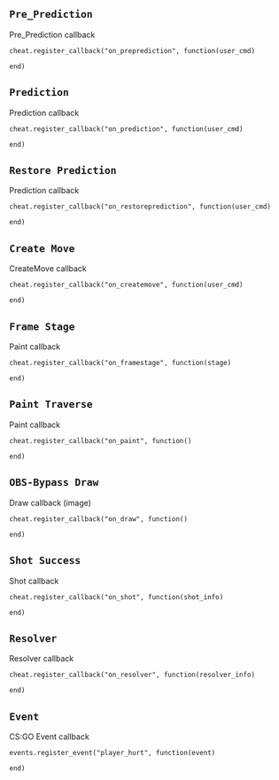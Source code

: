 ## `Pre_Prediction`
Pre_Prediction callback

    cheat.register_callback("on_preprediction", function(user_cmd)
        
    end)
    
 ## `Prediction`
Prediction callback

    cheat.register_callback("on_prediction", function(user_cmd)
        
    end)
    
 ## `Restore Prediction`
Prediction callback

    cheat.register_callback("on_restoreprediction", function(user_cmd)
        
    end)
    
## `Create Move`
CreateMove callback

    cheat.register_callback("on_createmove", function(user_cmd)
        
    end)
    
## `Frame Stage`
Paint callback

    cheat.register_callback("on_framestage", function(stage)
        
    end)

## `Paint Traverse`
Paint callback

    cheat.register_callback("on_paint", function()
        
    end)
    
## `OBS-Bypass Draw`
Draw callback (image)

    cheat.register_callback("on_draw", function()
        
    end)

## `Shot Success`
Shot callback

    cheat.register_callback("on_shot", function(shot_info)
        
    end)

## `Resolver`
Resolver callback

    cheat.register_callback("on_resolver", function(resolver_info)
        
    end)

## `Event`
CS:GO Event callback

    events.register_event("player_hurt", function(event)
        
    end)
